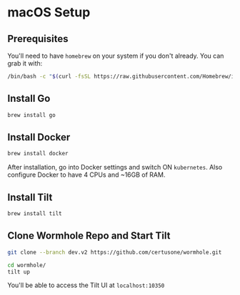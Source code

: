 # macOS Setup

## Prerequisites
You'll need to have `homebrew` on your system if you don't already. You can grab it with:
```sh
/bin/bash -c "$(curl -fsSL https://raw.githubusercontent.com/Homebrew/install/HEAD/install.sh)"
```

## Install Go
```sh
brew install go
```

## Install Docker
```sh
brew install docker
```

After installation, go into Docker settings and switch ON `kubernetes`. Also configure Docker to have 4 CPUs and ~16GB of RAM. 

## Install Tilt
```sh
brew install tilt
```

## Clone Wormhole Repo and Start Tilt
```sh
git clone --branch dev.v2 https://github.com/certusone/wormhole.git
```

```sh
cd wormhole/
tilt up
```

You'll be able to access the Tilt UI at 
`localhost:10350`
